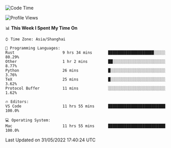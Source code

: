 <!--START_SECTION:waka-->
![Code Time](http://img.shields.io/badge/Code%20Time-1%2C362%20hrs%2025%20mins-blue)

![Profile Views](http://img.shields.io/badge/Profile%20Views-40-blue)

📊 **This Week I Spent My Time On** 

```text
⌚︎ Time Zone: Asia/Shanghai

💬 Programming Languages: 
Rust                     9 hrs 34 mins       ████████████████████░░░░░   80.29% 
Other                    1 hr 2 mins         ██░░░░░░░░░░░░░░░░░░░░░░░   8.77% 
Python                   26 mins             █░░░░░░░░░░░░░░░░░░░░░░░░   3.76% 
TeX                      25 mins             █░░░░░░░░░░░░░░░░░░░░░░░░   3.62% 
Protocol Buffer          11 mins             ░░░░░░░░░░░░░░░░░░░░░░░░░   1.62%

🔥 Editors: 
VS Code                  11 hrs 55 mins      █████████████████████████   100.0%

💻 Operating System: 
Mac                      11 hrs 55 mins      █████████████████████████   100.0%

```


 Last Updated on 31/05/2022 17:40:24 UTC
<!--END_SECTION:waka-->
